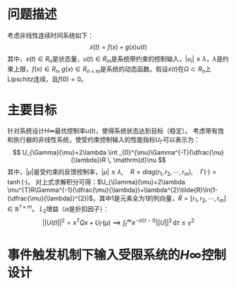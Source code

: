 # 问题描述
考虑非线性连续时间系统如下： $$
\dot{x}(t)=f(x)+g(x)u(t)
$$其中，$x(t)\in R_{n}$是状态量，$u(t)\in R_{m}$是系统带约束的控制输入，$|u_{i}|\leq\lambda$，$\lambda$是约束上限，$f(x)\in R_{n},g(x)\in R_{n\times m}$是系统的动态函数。假设$\dot{x}(t)$在$\Omega\subset R_{n}$上 Lipschitz连续，且$f(0)=0$。
# 主要目标
针对系统设计$H\infty$最优控制率$u(t)$，使得系统状态达到目标（稳定）。
考虑带有饱和执行器的非线性系统，使受约束控制输入的性能指标$U_{\Gamma}$可以表示为： $$
U_{\Gamma}(\mu)=2\lambda \int _{0}^{\mu}\Gamma^{-T}(\dfrac{\nu}{\lambda})R \, \mathrm{d}\nu 
$$其中，$|\mu|$是受约束的反馈控制率，$|\mu|\leq\lambda,\quad R=diag(r_{1},r_{2},\cdots,r_{m}),\quad \Gamma(\cdot)=\tanh(\cdot)$。
对上式求解积分可得：$U_{\Gamma}(\mu)=2\lambda \mu^{T}R\Gamma^{-1}(\dfrac{\mu}{\lambda})+\lambda^{2}\tilde{R}\ln(1-(\dfrac{\mu}{\lambda})^{2})$，其中$1$是元素全为1的列向量，$\tilde{R}=[r_{1},r_{2},\cdots,r_{m}]\in \mathbb{R}^{1\times m}$。
$L_{2}$增益（$\alpha$是折扣因子）：$$
| |U(t)| |^{2}=x^{T}Qx+U_{\Gamma}(\mu)\implies \int _{t}^{\infty}e^{-\alpha(\tau-t)}| |U| |^{2} \, \mathrm{d}\tau\leq\gamma^{2} 
$$
# 事件触发机制下输入受限系统的$H\infty$控制设计
## 